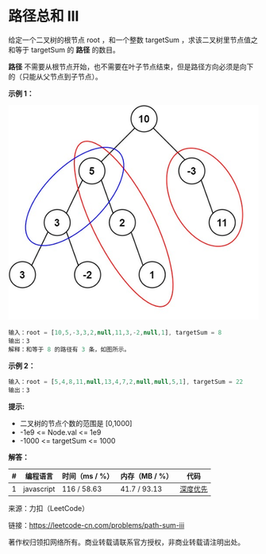 # 路径总和 III

给定一个二叉树的根节点 root ，和一个整数 targetSum ，求该二叉树里节点值之和等于 targetSum 的 **路径** 的数目。

**路径** 不需要从根节点开始，也不需要在叶子节点结束，但是路径方向必须是向下的（只能从父节点到子节点）。

**示例 1：**

![示例1](./eg1.jpg)

``` javascript
输入：root = [10,5,-3,3,2,null,11,3,-2,null,1], targetSum = 8
输出：3
解释：和等于 8 的路径有 3 条，如图所示。
```

**示例 2：**

``` javascript
输入：root = [5,4,8,11,null,13,4,7,2,null,null,5,1], targetSum = 22
输出：3
```

**提示:**

- 二叉树的节点个数的范围是 [0,1000]
- -1e9 <= Node.val <= 1e9
- -1000 <= targetSum <= 1000

**解答：**

**#**|**编程语言**|**时间（ms / %）**|**内存（MB / %）**|**代码**
--|--|--|--|--
1|javascript|116 / 58.63|41.7 / 93.13|[深度优先](./javascript/ac_v1.js)

来源：力扣（LeetCode）

链接：https://leetcode-cn.com/problems/path-sum-iii

著作权归领扣网络所有。商业转载请联系官方授权，非商业转载请注明出处。
